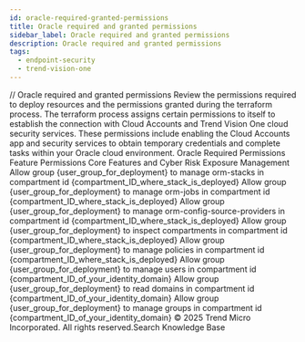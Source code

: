 ```yaml
---
id: oracle-required-granted-permissions
title: Oracle required and granted permissions
sidebar_label: Oracle required and granted permissions
description: Oracle required and granted permissions
tags:
  - endpoint-security
  - trend-vision-one
---
```


/*<![CDATA[*/ $('#title').html($('meta[name=map-description]').attr('content')); /*]]>*/ Oracle required and granted permissions Review the permissions required to deploy resources and the permissions granted during the terraform process. The terraform process assigns certain permissions to itself to establish the connection with Cloud Accounts and Trend Vision One cloud security services. These permissions include enabling the Cloud Accounts app and security services to obtain temporary credentials and complete tasks within your Oracle cloud environment. Oracle Required Permissions Feature Permissions Core Features and Cyber Risk Exposure Management Allow group {user_group_for_deployment} to manage orm-stacks in compartment id {compartment_ID_where_stack_is_deployed} Allow group {user_group_for_deployment} to manage orm-jobs in compartment id {compartment_ID_where_stack_is_deployed} Allow group {user_group_for_deployment} to manage orm-config-source-providers in compartment id {compartment_ID_where_stack_is_deployed} Allow group {user_group_for_deployment} to inspect compartments in compartment id {compartment_ID_where_stack_is_deployed} Allow group {user_group_for_deployment} to manage policies in compartment id {compartment_ID_where_stack_is_deployed} Allow group {user_group_for_deployment} to manage users in compartment id {compartment_ID_of_your_identity_domain} Allow group {user_group_for_deployment} to read domains in compartment id {compartment_ID_of_your_identity_domain} Allow group {user_group_for_deployment} to manage groups in compartment id {compartment_ID_of_your_identity_domain} © 2025 Trend Micro Incorporated. All rights reserved.Search Knowledge Base